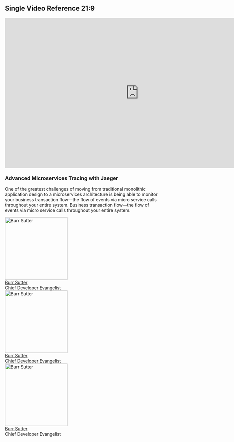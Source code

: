 ## Single Video Reference 21:9
<div class="assembly assembly-type-video_hero component rhd-m-video-background twentyone-by-nine">
  <div class="pf-l-grid rhd-c-video">
    <div class="rhd-c-video--wrapper">
      <div class="rhd-c-video--video-embed">
        <div class="video-embed-field-provider-youtube video-embed-field-responsive-video">
          <iframe allowfullscreen="allowfullscreen"
            src="https://www.youtube.com/embed/YQLOcjvbo9s?autoplay=0&amp;start=0&amp;rel=0&amp;enablejsapi=1"
            id="YQLOcjvbo9s0" data-sdiyt="true" width="854" height="480" frameborder="0"></iframe>
        </div>
      </div>
    </div>
    <div class="rhd-c-video--content">
      <div class="rhd-c-video--content-wrapper">
        <h3>Advanced Microservices Tracing with Jaeger</h3>
        <p>One of the greatest challenges of moving from traditional monolithic application design to a microservices
          architecture is being able to monitor your business transaction flow—the flow of events via micro service
          calls throughout your entire system. Business transaction flow—the flow of events via micro service calls
          throughout your entire system.</p>
        <div class="rhd-c-video--presenters">
          <!-- Start of Author tile -->
          <div class="rhd-c-author--tile">
            <span class="rhd-c-author--tile-hero">
              <img
                src="https://developers.redhat.com/sites/default/files/styles/square_small/public/080817_BURRSUTTER_6INX6IN_300DPI-min.jpg?itok=7ViRCOCR"
                alt="Burr Sutter" typeof="foaf:Image" width="200" height="200">
            </span>
            <div class="rhd-c-author--tile-info">
              <div class="rhd-c-author--tile-name">
                <a href="#">Burr Sutter</a>
              </div>
              <div class="rhd-c-author--tile-title">Chief Developer Evangelist</div>
            </div>
          </div>
          <!-- End of Author tile -->
          <!-- Start of Author tile -->
          <div class="rhd-c-author--tile">
            <span class="rhd-c-author--tile-hero">
              <img
                src="https://developers.redhat.com/sites/default/files/styles/square_small/public/080817_BURRSUTTER_6INX6IN_300DPI-min.jpg?itok=7ViRCOCR"
                alt="Burr Sutter" typeof="foaf:Image" width="200" height="200">
            </span>
            <div class="rhd-c-author--tile-info">
              <div class="rhd-c-author--tile-name">
                <a href="#">Burr Sutter</a>
              </div>
              <div class="rhd-c-author--tile-title">Chief Developer Evangelist</div>
            </div>
          </div>
          <!-- End of Author tile -->
          <!-- Start of Author tile -->
          <div class="rhd-c-author--tile">
            <span class="rhd-c-author--tile-hero">
              <img
                src="https://developers.redhat.com/sites/default/files/styles/square_small/public/080817_BURRSUTTER_6INX6IN_300DPI-min.jpg?itok=7ViRCOCR"
                alt="Burr Sutter" typeof="foaf:Image" width="200" height="200">
            </span>
            <div class="rhd-c-author--tile-info">
              <div class="rhd-c-author--tile-name">
                <a href="#">Burr Sutter</a>
              </div>
              <div class="rhd-c-author--tile-title">Chief Developer Evangelist</div>
            </div>
          </div>
          <!-- End of Author tile -->
        </div>
      </div>
    </div>
  </div>
</div>
